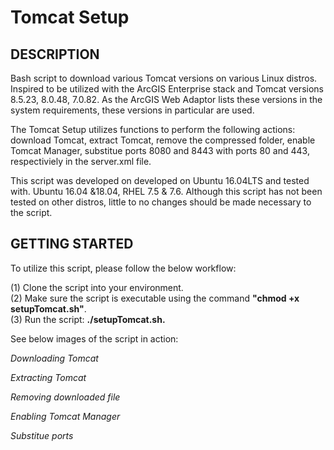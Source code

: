 # Tomcat Setup
DESCRIPTION
-
Bash script to download various Tomcat versions on various Linux distros. Inspired to be utilized with the ArcGIS Enterprise stack and Tomcat versions 8.5.23, 8.0.48, 7.0.82. As the ArcGIS Web Adaptor lists these versions in the system requirements, these versions in particular are used.

The Tomcat Setup utilizes functions to perform the following actions: download Tomcat, extract Tomcat, remove the compressed folder, enable Tomcat Manager, substitue ports 8080 and 8443 with ports 80 and 443, respectiviely in the server.xml file.

This script was developed on developed on Ubuntu 16.04LTS and tested with. Ubuntu 16.04 &18.04, RHEL 7.5 & 7.6. Although this script has not been tested on other distros, little to no changes should be made necessary to the script.

GETTING STARTED
-
To utilize this script, please follow the below workflow:

(1) Clone the script into your environment.\
(2) Make sure the script is executable using the command **"chmod +x setupTomcat.sh"**.\
(3) Run the script: **./setupTomcat.sh.**

See below images of the script in action:

*Downloading Tomcat*

*Extracting Tomcat*

*Removing downloaded file*

*Enabling Tomcat Manager*

*Substitue ports*
